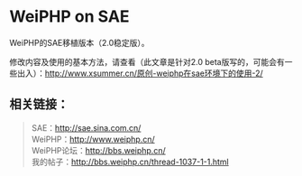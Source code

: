 WeiPHP on SAE
=============

WeiPHP的SAE移植版本（2.0稳定版）。

修改内容及使用的基本方法，请查看（此文章是针对2.0 beta版写的，可能会有一些出入）：http://www.xsummer.cn/原创-weiphp在sae环境下的使用-2/


相关链接：
-------------
> SAE：<a href="http://sae.sina.com.cn/" target="_blank">http://sae.sina.com.cn/</a> <br />
> WeiPHP：<a href="http://www.weiphp.cn/" target="_blank">http://www.weiphp.cn/</a> <br />
> WeiPHP论坛：<a href="http://bbs.weiphp.cn/" target="_blank">http://bbs.weiphp.cn/</a> <br />
> 我的帖子：<a href="http://bbs.weiphp.cn/thread-1037-1-1.html" target="_blank">http://bbs.weiphp.cn/thread-1037-1-1.html</a> <br />
